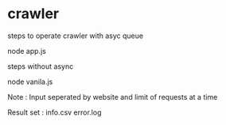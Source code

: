 # crawler
steps to operate crawler with asyc queue

   node app.js 


steps without  async 
  
   node vanila.js
   


Note : Input seperated by website and limit of requests at a time 

Result set :
info.csv
error.log



